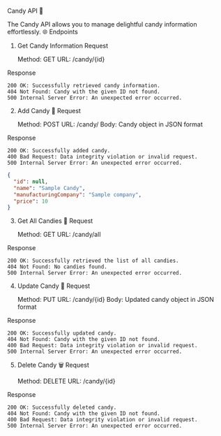 Candy API 🍬

The Candy API allows you to manage delightful candy information effortlessly.
🌐 Endpoints
1. Get Candy Information
   Request

   Method: GET
   URL: /candy/{id}

Response

    200 OK: Successfully retrieved candy information.
    404 Not Found: Candy with the given ID not found.
    500 Internal Server Error: An unexpected error occurred.


2. Add Candy 🍭
   Request

   Method: POST
   URL: /candy/
   Body: Candy object in JSON format

Response

    200 OK: Successfully added candy.
    400 Bad Request: Data integrity violation or invalid request.
    500 Internal Server Error: An unexpected error occurred.

```json
{
  "id": null,
  "name": "Sample Candy",
  "manufacturingCompany": "Sample company",
  "price": 10
}
```

3. Get All Candies 🍫
   Request

   Method: GET
   URL: /candy/all

Response

    200 OK: Successfully retrieved the list of all candies.
    404 Not Found: No candies found.
    500 Internal Server Error: An unexpected error occurred.

4. Update Candy 🍬
   Request

   Method: PUT
   URL: /candy/{id}
   Body: Updated candy object in JSON format

Response

    200 OK: Successfully updated candy.
    404 Not Found: Candy with the given ID not found.
    400 Bad Request: Data integrity violation or invalid request.
    500 Internal Server Error: An unexpected error occurred.

5. Delete Candy 🗑️
   Request

   Method: DELETE
   URL: /candy/{id}

Response

    200 OK: Successfully deleted candy.
    404 Not Found: Candy with the given ID not found.
    400 Bad Request: Data integrity violation or invalid request.
    500 Internal Server Error: An unexpected error occurred.
